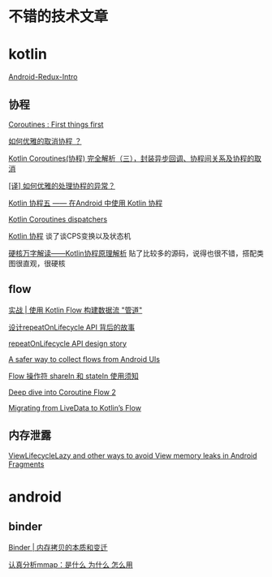# 不错的技术文章


# kotlin
[Android-Redux-Intro](https://jayrambhia.com/blog/android-redux-intro)
## 协程
[Coroutines : First things first](https://mp.weixin.qq.com/s/HCjf1MBOMLvpy_SPiSr67w)

[如何优雅的取消协程 ？](https://mp.weixin.qq.com/s/h8Qg_5fLkpcNDzP3IZDyqg)

[Kotlin Coroutines(协程) 完全解析（三），封装异步回调、协程间关系及协程的取消](https://johnnyshieh.me/posts/kotlin-coroutine-integration-and-cancel/)

[[译] 如何优雅的处理协程的异常？](https://juejin.im/post/5ebeaef5f265da7bcb65ff80)

[Kotlin 协程五 —— 在Android 中使用 Kotlin 协程](https://www.cnblogs.com/joy99/p/15805969.html)

[Kotlin Coroutines dispatchers](https://kt.academy/article/cc-dispatchers)

[Kotlin 协程](https://www.hiczp.com/kotlin/kotlin-xie-cheng.html) 
谈了谈CPS变换以及状态机

[硬核万字解读——Kotlin协程原理解析](https://mp.weixin.qq.com/s/N9BiufCWTRuoh6J-QERlWQ) 
贴了比较多的源码，说得也很不错，搭配类图很直观，很硬核

## flow
[实战 | 使用 Kotlin Flow 构建数据流 "管道"](https://juejin.cn/post/7078225994871472158)

[设计repeatOnLifecycle API 背后的故事](https://juejin.cn/post/7001371050202103838)

[repeatOnLifecycle API design story](https://medium.com/androiddevelopers/repeatonlifecycle-api-design-story-8670d1a7d333)

[A safer way to collect flows from Android UIs](https://medium.com/androiddevelopers/a-safer-way-to-collect-flows-from-android-uis-23080b1f8bda)

[Flow 操作符 shareIn 和 stateIn 使用须知](https://juejin.cn/post/6998066384290709518)

[Deep dive into Coroutine Flow 2](https://myungpyo.medium.com/deep-dive-into-coroutine-flow-2-d43ba0d1f45d)

[Migrating from LiveData to Kotlin’s Flow](https://medium.com/androiddevelopers/migrating-from-livedata-to-kotlins-flow-379292f419fb)

## 内存泄露
[ViewLifecycleLazy and other ways to avoid View memory leaks in Android Fragments](https://bladecoder.medium.com/viewlifecyclelazy-and-other-ways-to-avoid-view-memory-leaks-in-android-fragments-4aa982e6e579)

# android
## binder
[Binder | 内存拷贝的本质和变迁](https://juejin.cn/post/6844904113046568973)

[认真分析mmap：是什么 为什么 怎么用 ](https://www.cnblogs.com/huxiao-tee/p/4660352.html)
